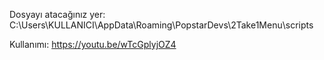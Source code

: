 Dosyayı atacağınız yer:
C:\Users\KULLANICI\AppData\Roaming\PopstarDevs\2Take1Menu\scripts

Kullanımı:
https://youtu.be/wTcGplyjOZ4

